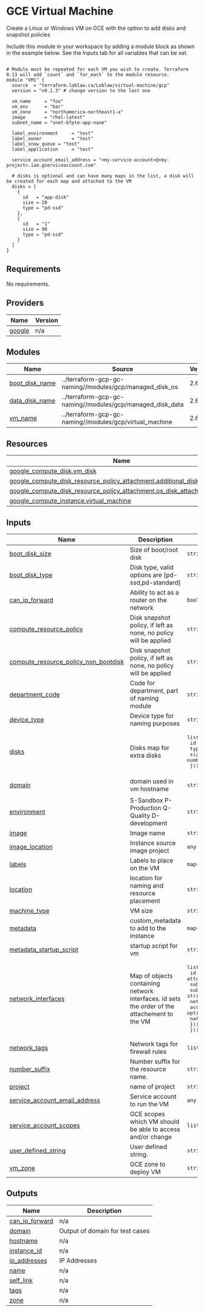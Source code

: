 # GCE Virtual Machine

Create a Linux or Windows VM on GCE with the option to add disks and snapshot policies

Include this module in your workspace by adding a module block as shown in the example below. See the Inputs tab for all variables that can be set.

```hcl

# Module must be repeated for each VM you wish to create. Terraform 0.13 will add `count` and `for_each` to the module resource.
module "VM1" {
  source  = "terraform.loblaw.ca/Loblaw/virtual-machine/gcp"
  version = "v0.1.3" # change version to the last one

  vm_name     = "foo"
  vm_env      = "bar"
  vm_zone     = "northamerica-northeast1-a"
  image       = "rhel-latest"
  subnet_name = "snet-bfpte-app-nane"

  label_environment     = "test"
  label_owner           = "test"
  label_snow_queue = "test"
  label_application     = "test"

  service_account_email_address = "<my-service-account>@<my-project>.iam.gserviceaccount.com"

  # disks is optional and can have many maps in the list, a disk will be created for each map and attached to the VM
  disks = [
    {
      id   = "app-disk"
      size = 20
      type = "pd-ssd"
    },
    {
      id   = "1"
      size = 90
      type = "pd-ssd"
    }
  ]
}
```

<!-- BEGINNING OF PRE-COMMIT-TERRAFORM DOCS HOOK -->
## Requirements

No requirements.

## Providers

| Name | Version |
|------|---------|
| <a name="provider_google"></a> [google](#provider\_google) | n/a |

## Modules

| Name | Source | Version |
|------|--------|---------|
| <a name="module_boot_disk_name"></a> [boot\_disk\_name](#module\_boot\_disk\_name) | ../terraform-gcp-gc-naming//modules/gcp/managed_disk_os | 2.6.2 |
| <a name="module_data_disk_name"></a> [data\_disk\_name](#module\_data\_disk\_name) | ../terraform-gcp-gc-naming//modules/gcp/managed_disk_data | 2.6.2 |
| <a name="module_vm_name"></a> [vm\_name](#module\_vm\_name) | ../terraform-gcp-gc-naming//modules/gcp/virtual_machine | 2.6.2 |

## Resources

| Name | Type |
|------|------|
| [google_compute_disk.vm_disk](https://registry.terraform.io/providers/hashicorp/google/latest/docs/resources/compute_disk) | resource |
| [google_compute_disk_resource_policy_attachment.additional_disk_attachment](https://registry.terraform.io/providers/hashicorp/google/latest/docs/resources/compute_disk_resource_policy_attachment) | resource |
| [google_compute_disk_resource_policy_attachment.os_disk_attachment](https://registry.terraform.io/providers/hashicorp/google/latest/docs/resources/compute_disk_resource_policy_attachment) | resource |
| [google_compute_instance.virtual_machine](https://registry.terraform.io/providers/hashicorp/google/latest/docs/resources/compute_instance) | resource |

## Inputs

| Name | Description | Type | Default | Required |
|------|-------------|------|---------|:--------:|
| <a name="input_boot_disk_size"></a> [boot\_disk\_size](#input\_boot\_disk\_size) | Size of boot/root disk | `string` | `"20"` | no |
| <a name="input_boot_disk_type"></a> [boot\_disk\_type](#input\_boot\_disk\_type) | Disk type, valid options are [pd-ssd,pd-standard] | `string` | `"pd-standard"` | no |
| <a name="input_can_ip_forward"></a> [can\_ip\_forward](#input\_can\_ip\_forward) | Ability to act as a router on the network | `bool` | `false` | no |
| <a name="input_compute_resource_policy"></a> [compute\_resource\_policy](#input\_compute\_resource\_policy) | Disk snapshot policy, if left as none, no policy will be applied | `string` | `""` | no |
| <a name="input_compute_resource_policy_non_bootdisk"></a> [compute\_resource\_policy\_non\_bootdisk](#input\_compute\_resource\_policy\_non\_bootdisk) | Disk snapshot policy, if left as none, no policy will be applied | `string` | `""` | no |
| <a name="input_department_code"></a> [department\_code](#input\_department\_code) | Code for department, part of naming module | `string` | n/a | yes |
| <a name="input_device_type"></a> [device\_type](#input\_device\_type) | Device type for naming purposes | `string` | n/a | yes |
| <a name="input_disks"></a> [disks](#input\_disks) | Disks map for extra disks | <pre>list(object({<br>    id   = string<br>    type = string<br>    size = number<br>  }))</pre> | `[]` | no |
| <a name="input_domain"></a> [domain](#input\_domain) | domain used in vm hostname | `string` | `"c3.ssc-spc.cloud-nuage.canada.ca"` | no |
| <a name="input_environment"></a> [environment](#input\_environment) | S-Sandbox P-Production Q-Quality D-development | `string` | n/a | yes |
| <a name="input_image"></a> [image](#input\_image) | Image name | `string` | `"rhel-latest"` | no |
| <a name="input_image_location"></a> [image\_location](#input\_image\_location) | Instance source image project | `any` | n/a | yes |
| <a name="input_labels"></a> [labels](#input\_labels) | Labels to place on the VM | `map(string)` | `{}` | no |
| <a name="input_location"></a> [location](#input\_location) | location for naming and resource placement | `string` | `"northamerica-northeast1"` | no |
| <a name="input_machine_type"></a> [machine\_type](#input\_machine\_type) | VM size | `string` | `"n1-standard-2"` | no |
| <a name="input_metadata"></a> [metadata](#input\_metadata) | custom\_metadata to add to the instance | `map(string)` | `{}` | no |
| <a name="input_metadata_startup_script"></a> [metadata\_startup\_script](#input\_metadata\_startup\_script) | startup script for vm | `string` | `null` | no |
| <a name="input_network_interfaces"></a> [network\_interfaces](#input\_network\_interfaces) | Map of objects containing network interfaces. id sets the order of the attachement to the VM | <pre>list(object({<br>    id                 = string # sets the order of the attachement to the VM<br>    subnetwork         = string<br>    subnetwork_project = string<br>    network_ip         = optional(string)<br>    access_config = optional(list(object({<br>      nat_ip = string<br>    })))<br>  }))</pre> | n/a | yes |
| <a name="input_network_tags"></a> [network\_tags](#input\_network\_tags) | Network tags for firewall rules | `list` | `[]` | no |
| <a name="input_number_suffix"></a> [number\_suffix](#input\_number\_suffix) | Number suffix for the resource name. | `string` | `"01"` | no |
| <a name="input_project"></a> [project](#input\_project) | name of project | `string` | n/a | yes |
| <a name="input_service_account_email_address"></a> [service\_account\_email\_address](#input\_service\_account\_email\_address) | Service account to run the VM | `any` | n/a | yes |
| <a name="input_service_account_scopes"></a> [service\_account\_scopes](#input\_service\_account\_scopes) | GCE scopes which VM should be able to access and/or change | `list` | `[]` | no |
| <a name="input_user_defined_string"></a> [user\_defined\_string](#input\_user\_defined\_string) | User defined string. | `string` | n/a | yes |
| <a name="input_vm_zone"></a> [vm\_zone](#input\_vm\_zone) | GCE zone to deploy VM | `string` | `"northamerica-northeast1-a"` | no |

## Outputs

| Name | Description |
|------|-------------|
| <a name="output_can_ip_forward"></a> [can\_ip\_forward](#output\_can\_ip\_forward) | n/a |
| <a name="output_domain"></a> [domain](#output\_domain) | Output of domain for test cases |
| <a name="output_hostname"></a> [hostname](#output\_hostname) | n/a |
| <a name="output_instance_id"></a> [instance\_id](#output\_instance\_id) | n/a |
| <a name="output_ip_addresses"></a> [ip\_addresses](#output\_ip\_addresses) | IP Addresses |
| <a name="output_name"></a> [name](#output\_name) | n/a |
| <a name="output_self_link"></a> [self\_link](#output\_self\_link) | n/a |
| <a name="output_tags"></a> [tags](#output\_tags) | n/a |
| <a name="output_zone"></a> [zone](#output\_zone) | n/a |
<!-- END OF PRE-COMMIT-TERRAFORM DOCS HOOK -->
